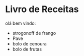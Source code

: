 # Livro de Receitas

olá bem vindo:

- strogonoff de frango
- Pave
- bolo de cenoura
- bolo de frutas